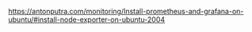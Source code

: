 https://antonputra.com/monitoring/Install-prometheus-and-grafana-on-ubuntu/#install-node-exporter-on-ubuntu-2004